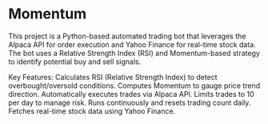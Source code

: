 # Momentum
This project is a Python-based automated trading bot that leverages the Alpaca API for order execution and Yahoo Finance for real-time stock data. The bot uses a Relative Strength Index (RSI) and Momentum-based strategy to identify potential buy and sell signals.

Key Features:
Calculates RSI (Relative Strength Index) to detect overbought/oversold conditions.
Computes Momentum to gauge price trend direction.
Automatically executes trades via Alpaca API.
Limits trades to 10 per day to manage risk.
Runs continuously and resets trading count daily.
Fetches real-time stock data using Yahoo Finance.

